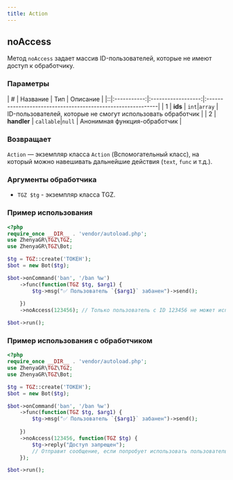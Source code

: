 ```yaml
---
title: Action
---
```


## noAccess

Метод `noAccess` задает массив ID-пользователей, которые не имеют доступ к обработчику.

### Параметры

| # |  Название   |        Тип         | Описание                                                    |
|::|:-----------:|:------------------:|:------------------------------------------------------------|
| 1 |   **ids**   |   `int`\|`array`   | ID-пользователей, которые не смогут использовать обработчик |
| 2 | **handler** | `callable`\|`null` | Анонимная функция-обработчик                                |

### Возвращает
`Action` — экземпляр класса `Action` (Вспомогательный класс), на который можно навешивать дальнейшие действия (`text`, `func` и т.д.).

### Аргументы обработчика
- `TGZ $tg` - экземпляр класса TGZ.

### Пример использования

```php
<?php
require_once __DIR__ . 'vendor/autoload.php';
use ZhenyaGR\TGZ\TGZ;
use ZhenyaGR\TGZ\Bot;

$tg = TGZ::create('ТОКЕН');
$bot = new Bot($tg);

$bot->onCommand('ban', '/ban %w')
    ->func(function(TGZ $tg, $arg1) {
        $tg->msg("✅ Пользователь `{$arg1}` забанен")->send();
        
    })
    ->noAccess(123456); // Только пользователь с ID 123456 не может использовать команду

$bot->run();
```

### Пример использования с обработчиком

```php
<?php
require_once __DIR__ . 'vendor/autoload.php';
use ZhenyaGR\TGZ\TGZ;
use ZhenyaGR\TGZ\Bot;

$tg = TGZ::create('ТОКЕН');
$bot = new Bot($tg);

$bot->onCommand('ban', '/ban %w')
    ->func(function(TGZ $tg, $arg1) {
        $tg->msg("✅ Пользователь `{$arg1}` забанен")->send();
        
    })
    ->noAccess(123456, function(TGZ $tg) {
        $tg->reply("Доступ запрещен"); 
        // Отправит сообщение, если попробует использовать пользователь с ID 123456
    });

$bot->run();
```